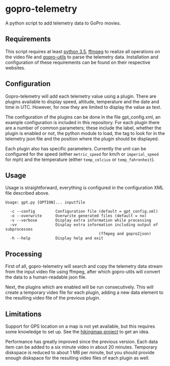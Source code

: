 # gopro-telemetry

A python script to add telemetry data to GoPro movies.

## Requirements

This script requires at least [python 3.5](https://www.python.org/), [ffmpeg](https://ffmpeg.org/) to realize all operations on the video file and [gopro-utils](https://github.com/stilldavid/gopro-utils) to parse the telemetry data.
Installation and configuration of these requirements can be found on their respective websites.

## Configuration

Gopro-telemetry will add each telemetry value using a plugin. There are plugins available to display speed, altitude, temperature and the date and time in UTC. However, for now they are limited to display the value as text.

The configuration of the plugins can be done in the file gpt_config.xml, an example configuration is included in this repository. For each plugin there are a number of common parameters; these include the label, whether the plugin is enabled or not, the python module to load, the tag to look for in the telemetry json file and the position where the plugin should be displayed.

Each plugin also has specific parameters. Currently the unit can be configured for the speed (either `metric_speed` for km/h or `imperial_speed` for mph) and the temperature (either `temp_celcius` or `temp_fahrenheit`).

## Usage

Usage is straightforward, everything is configured in the configuration XML file described above.

```
Usage: gpt.py [OPTION]... inputfile

  -c --config         Configuration file (default = gpt_config.xml)
  -o --overwrite      Overwrite generated files (default = no)
  -v --verbose        Display extra information while processing
  -vv                 Display extra information including output of subprocesses
                                         (ffmpeg and gopro2json)
  -h --help           Display help and exit
```

## Processing

First of all, gopro-telemetry will search and copy the telemetry data stream from the input video file using ffmpeg, after which gopro-utils will convert the data to a human-readable json file.

Next, the plugins which are enabled will be run consecutively. This will create a temporary video file for each plugin, adding a new data element to the resulting video file of the previous plugin.

## Limitations

Support for GPS location on a map is not yet available, but this requires some knowledge to set up. See the [hikingmap project](https://github.com/roelderickx/hikingmap) to get an idea.

Performance has greatly improved since the previous version. Each data item can be added to a six minute video in about 20 minutes. Temporary diskspace is reduced to about 1 MB per minute, but you should provide enough diskspace for the resulting video files of each plugin as well.


